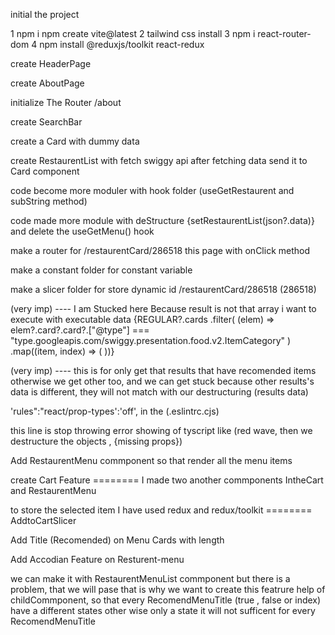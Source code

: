 initial the project

1 npm i npm create vite@latest
2 tailwind css install
3 npm i react-router-dom
4 npm install @reduxjs/toolkit react-redux

create HeaderPage

create AboutPage

initialize The Router /about <About/>

create SearchBar

create a Card with dummy data

create RestaurentList with fetch swiggy api after fetching data send it to Card component

code become more moduler with hook folder (useGetRestaurent and subString method)

code made more module with deStructure {setRestaurentList(json?.data)} and delete the useGetMenu() hook

make a router for /restaurentCard/286518 this page with onClick method

make a constant folder for constant variable

make a slicer folder for store dynamic id /restaurentCard/286518 (286518)

<!-- ======================================================== -->

(very imp) ---- I am Stucked here Because result is not that array i want to execute with executable data
{REGULAR?.cards
.filter(
(elem) =>
elem?.card?.card?.["@type"] ===
"type.googleapis.com/swiggy.presentation.food.v2.ItemCategory"
)
.map((item, index) => (
<RestaurentCard data={item?.card?.card?.itemCards[0]} key={index} />
))}

(very imp) ---- this is for only get that results that have recomended items otherwise we get other too,
and we can get stuck because other results's data is different,
they will not match with our destructuring (results data)

<!-- ============================================================== -->

 'rules":"react/prop-types':'off',    in the (.eslintrc.cjs)

 this line is stop throwing error showing of tyscript like (red wave, then we destructure the objects , {missing props})


 <!-- ============================================================== -->

 Add RestaurentMenu commponent so that render all the menu items

 create Cart Feature  ======== I made two another commponents IntheCart and RestaurentMenu 

 to store the selected item I have used redux and redux/toolkit ======== AddtoCartSlicer

<!-- ================================================================ -->
 Add Title (Recomended) on Menu Cards with length

 <!-- =============================================================== -->

 Add Accodian Feature on Resturent-menu

 we can make it with RestaurentMenuList commponent but there is a problem,
 that we will pase that is why we want to create this featrure help of childCommponent,
 so that every RecomendMenuTitle (true , false or index) have a different states other wise only a state it will not sufficent for every RecomendMenuTitle 

